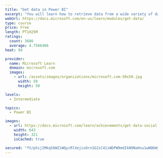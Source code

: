 ```yaml
---
title: "Get data in Power BI"
excerpt: "You will learn how to retrieve data from a wide variety of data sources, including Microsoft Excel, relational databases, and NoSQL data stores. You will also learn how to improve performance while retrieving data."
webUrl: https://docs.microsoft.com/en-us/learn/modules/get-data/
type: course
price: Free
length: PT1H25M
ratings:
  count: 3686
  average: 4.7566466
heat: 94

provider:
  name: Microsoft Learn
  domain: microsoft.com
  images:
    - url: /assets/images/organizations/microsoft.com-50x50.jpg
      width: 50
      height: 50

levels:
  - Intermediate

topics:
  - Power BI

images:
  - url: https://docs.microsoft.com/learn/achievements/get-data-social.png
    width: 643
    height: 321
    isCached: true

secured: "fV/phijIMkq56WZiWQycRlXejixOrn1G2iC41iWDPW9mdIkN9NaHsu1wWQ6Wy9swCh3zCDuQRBEFFiAQ3vL0HUzlwS3XJNdm93KIVG65QGvwl24s/GUdQR0gIqVS9lJN3XzWDfZLzqZkCGyQ9lFc7FQd53F37Lo/6z9W8LDn9sa4AkftqMS9g/V3ZVKVc9H11aGN/Yjhyv4LRZIqq/ZH78MjDbBVGxfZOlyswf89goUCOrDA7rQC04zb+CNxXL3SjtrXQyYcELbS1aJJ6rwrq1v0AHMk4pl5ghKmpkCkoTU3OQkGsiZgkQbJgxzBi1Q/d3SXfArhFBBsbrIzsiaTaGs4KI/rXEewJyXXoQHKPpLXH0McG4AyWREdicVYoF+K/AApBLgQnPqV/fDoTI7XwYfYhh3PktEIJP+uCtx/8QM=;h4RbEylyuJ6a/cVbnkoLRA=="
---
```


